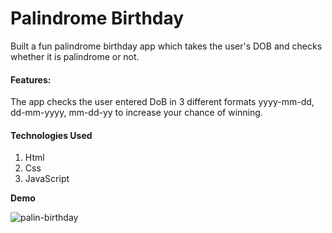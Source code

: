 # Palindrome Birthday
Built a fun palindrome birthday app which takes the user's DOB and checks whether it is palindrome or not. 

#### Features:
The app checks the user entered DoB in 3 different formats yyyy-mm-dd, dd-mm-yyyy, mm-dd-yy to increase your chance of winning.

#### Technologies Used
1. Html
2. Css
3. JavaScript 

__Demo__

![palin-birthday](https://user-images.githubusercontent.com/59173265/104268625-531d2000-54ba-11eb-88ac-279452bc0c40.png)
